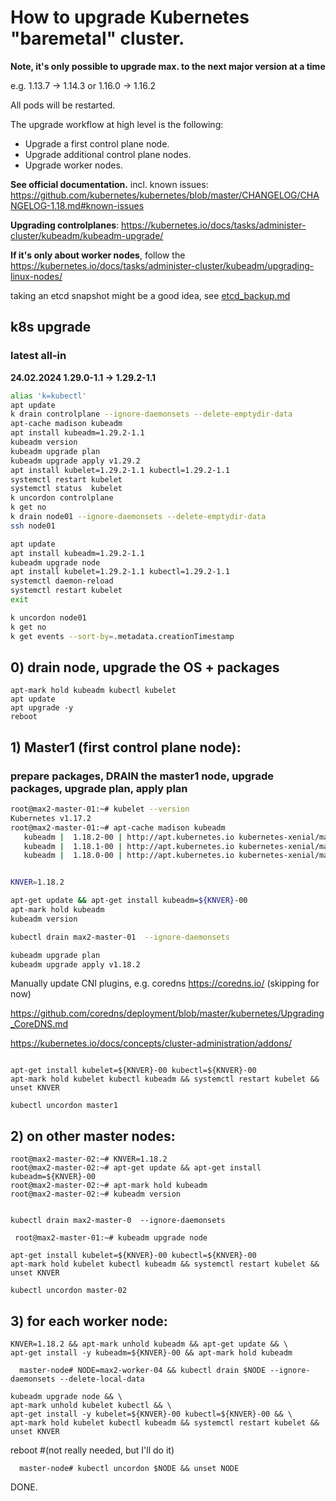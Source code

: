 # How to upgrade Kubernetes "baremetal" cluster.

**Note, it's only possible to upgrade max. to the next major version at a time**

e.g. 1.13.7 -> 1.14.3 or 1.16.0 -> 1.16.2

All pods will be restarted.


The upgrade workflow at high level is the following:

- Upgrade a first control plane node.
- Upgrade additional control plane nodes.
- Upgrade worker nodes.


**See official documentation.**
incl. known issues: https://github.com/kubernetes/kubernetes/blob/master/CHANGELOG/CHANGELOG-1.18.md#known-issues

**Upgrading controlplanes**:
https://kubernetes.io/docs/tasks/administer-cluster/kubeadm/kubeadm-upgrade/

**If it's only about worker nodes**, follow the
https://kubernetes.io/docs/tasks/administer-cluster/kubeadm/upgrading-linux-nodes/


taking an etcd snapshot might be a good idea, see [etcd_backup.md](etcd_backup.md)



## k8s upgrade

###  latest all-in

**24.02.2024    1.29.0-1.1 -> 1.29.2-1.1**


```bash
alias 'k=kubectl'
apt update
k drain controlplane --ignore-daemonsets --delete-emptydir-data
apt-cache madison kubeadm
apt install kubeadm=1.29.2-1.1
kubeadm version
kubeadm upgrade plan
kubeadm upgrade apply v1.29.2
apt install kubelet=1.29.2-1.1 kubectl=1.29.2-1.1
systemctl restart kubelet
systemctl status  kubelet
k uncordon controlplane
k get no
k drain node01 --ignore-daemonsets --delete-emptydir-data
ssh node01

apt update
apt install kubeadm=1.29.2-1.1
kubeadm upgrade node
apt install kubelet=1.29.2-1.1 kubectl=1.29.2-1.1
systemctl daemon-reload
systemctl restart kubelet
exit

k uncordon node01
k get no
k get events --sort-by=.metadata.creationTimestamp

```




## 0) drain node, upgrade the OS + packages

```
apt-mark hold kubeadm kubectl kubelet
apt update
apt upgrade -y
reboot
```


## 1) Master1 (first control plane node):


### prepare packages, DRAIN the master1 node, upgrade packages, upgrade plan, apply plan

```bash
root@max2-master-01:~# kubelet --version
Kubernetes v1.17.2
root@max2-master-01:~# apt-cache madison kubeadm
   kubeadm |  1.18.2-00 | http://apt.kubernetes.io kubernetes-xenial/main amd64 Packages
   kubeadm |  1.18.1-00 | http://apt.kubernetes.io kubernetes-xenial/main amd64 Packages
   kubeadm |  1.18.0-00 | http://apt.kubernetes.io kubernetes-xenial/main amd64 Packages


KNVER=1.18.2

apt-get update && apt-get install kubeadm=${KNVER}-00
apt-mark hold kubeadm
kubeadm version

kubectl drain max2-master-01  --ignore-daemonsets

kubeadm upgrade plan
kubeadm upgrade apply v1.18.2
```


Manually update CNI plugins, e.g. coredns https://coredns.io/ (skipping for now)

 https://github.com/coredns/deployment/blob/master/kubernetes/Upgrading_CoreDNS.md

 https://kubernetes.io/docs/concepts/cluster-administration/addons/

```

apt-get install kubelet=${KNVER}-00 kubectl=${KNVER}-00
apt-mark hold kubelet kubectl kubeadm && systemctl restart kubelet && unset KNVER

kubectl uncordon master1
```



## 2) on other master nodes:


```
root@max2-master-02:~# KNVER=1.18.2
root@max2-master-02:~# apt-get update && apt-get install kubeadm=${KNVER}-00
root@max2-master-02:~# apt-mark hold kubeadm
root@max2-master-02:~# kubeadm version
```

```

kubectl drain max2-master-0  --ignore-daemonsets
```

```
 root@max2-master-01:~# kubeadm upgrade node
```


```
apt-get install kubelet=${KNVER}-00 kubectl=${KNVER}-00
apt-mark hold kubelet kubectl kubeadm && systemctl restart kubelet && unset KNVER

kubectl uncordon master-02
```


## 3) for each worker node:

```
KNVER=1.18.2 && apt-mark unhold kubeadm && apt-get update && \
apt-get install -y kubeadm=${KNVER}-00 && apt-mark hold kubeadm
```


```
  master-node# NODE=max2-worker-04 && kubectl drain $NODE --ignore-daemonsets --delete-local-data
```


```
kubeadm upgrade node && \
apt-mark unhold kubelet kubectl && \
apt-get install -y kubelet=${KNVER}-00 kubectl=${KNVER}-00 && \
apt-mark hold kubelet kubectl kubeadm && systemctl restart kubelet && unset KNVER
```


reboot #(not really needed, but I'll do it)

```
  master-node# kubectl uncordon $NODE && unset NODE 
```


DONE.
